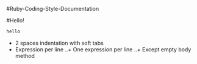 #Ruby-Coding-Style-Documentation

#Hello!

```ruby
hello
```

+ 2 spaces indentation with soft tabs
+ Expression per line 
..+ One expression per line
..+ Except empty body method


